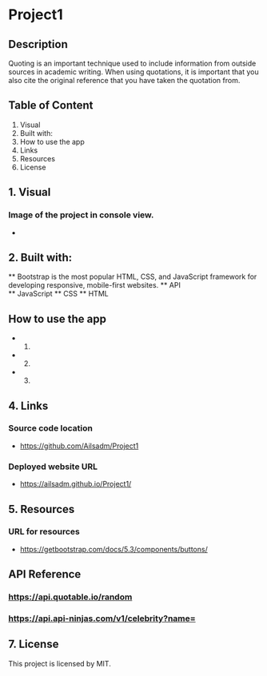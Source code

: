 # Project1

## Description

Quoting is an important technique used to include information from outside sources in academic writing. When using quotations, it is important that you also cite the original reference that you have taken the quotation from.

## Table of Content

1. Visual
2. Built with:
3. How to use the app
4. Links
5. Resources
6. License

## 1. Visual

### Image of the project in console view.

- <img src= "">

## 2. Built with:

\*\* Bootstrap is the most popular HTML, CSS, and JavaScript framework for developing responsive, mobile-first websites.
** API  
** JavaScript
** CSS
** HTML

## How to use the app

- 1.
- 2.
- 3.

## 4. Links

### Source code location

- https://github.com/Ailsadm/Project1

### Deployed website URL

- https://ailsadm.github.io/Project1/

## 5. Resources

### URL for resources

- https://getbootstrap.com/docs/5.3/components/buttons/

## API Reference

### https://api.quotable.io/random

### https://api.api-ninjas.com/v1/celebrity?name=

## 7. License

This project is licensed by MIT.

